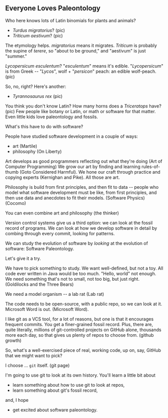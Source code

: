 ## Everyone Loves Paleontology

Who here knows lots of Latin binomials for plants and animals?

- *Turdus migratorius*? (pic)
- *Triticum aestivum*? (pic)

The etymology helps. *migratorius* means it migrates. *Triticum* is probably the supine of *terere*, so "about to be ground," and "aestivum" is just "summer."

*Lycopersicum esculentum*? "*esculentum*" means it's edible. "*Lycopersicum*" is from Greek -- "*Lycos*", wolf + "*persicon*" peach:
an edible wolf-peach. (pic)

So, no, right? Here's another:

- *Tyrannosaurus rex* (pic)

You think you don't know Latin? How many horns does a *Triceratops* have? (pic)
Few people like botany or Latin, or math or software for that matter. Even little kids love paleontology and fossils.

What's this have to do with software?

People have studied software development in a couple of ways:

* art (Martile)
* philosophy (On Liberty)

Art develops as good programmers reflecting out what they're doing (Art of Computer Programming)
We grow our art by finding and learning rules-of-thumb (Goto Considered Harmful).
We hone our craft through practice and copying experts (Kernighan and Pike).
All those are art.

Philosophy is build from first principles, and then fit to data -- people who model what software development must be like, from first principles, and then
use data and anecdotes to fit their models.
(Software Physics)
(Cocomo)

You can even combine art and philosophy (the thinker)

Version control systems give us a third option:
we can look at the fossil record of programs.
We can look at how we develop software in detail by combing through every commit, looking for patterns.

We can study the evolution of software by *looking* at the evolution of software: Software Paleontology.

Let's give it a try.

We have to pick something to study. We want well-defined, but not a toy.
All code ever written in Java would be too much. "Hello, world" not enough. We need something that's not to small, not too big, but just right.
(Goldilocks and the Three Bears)

We need a model organism -- a lab rat (Lab rat)

The code needs to be open-source, with a public repo, so we can look at it. Microsoft Word is out. (Microsoft Word).

I like git as a VCS tool, for a lot of reasons, but one is that it encourages frequent commits. You get a finer-grained fossil record.
Plus, there are, quite literally, millions of git-controlled projects on GitHub alone, thousands more each day, so that gives us plenty of repos to choose from.
(github growth)

So, what's a well-exercised piece of real, working code, up on, say, GitHub that we might want to pick?

I choose ... `git` itself. (git page)

I'm going to use git to look at its own history.
You'll learn a little bit about

- learn something about  how to use git to look at repos,
- learn something about git's fossil record,

and, I hope

- get excited about software paleontology.
